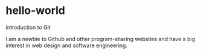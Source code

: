 # hello-world
Introduction to Git

I am a newbie to Github and other program-sharing websites and have a big interest in web design and software engineering.
